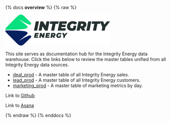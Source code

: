 {% docs __overview__ %}
{% raw %}

![logo](/assets/integrity_logo_small.png "Image")

This site serves as documentation hub for the Integrity Energy data warehouse. Click the links below to review the master tables unified from all Integrity Energy data sources.

- [deal_prod](<http://dbt-docs-integrity.s3-website-us-east-1.amazonaws.com/#!/model/model.integrity_energy_dbt.deal_prod>) - A master table of all Integrity Energy sales.
- [lead_prod](<http://dbt-docs-integrity.s3-website-us-east-1.amazonaws.com/#!/model/model.integrity_energy_dbt.lead_prod>) - A master table of all Integrity Energy customers.
- [marketing_prod](<http://dbt-docs-integrity.s3-website-us-east-1.amazonaws.com/#!/model/model.integrity_energy_dbt.marketing_prod>) - A master table of marketing metrics by day.

Link to [Github](<https://github.com/IntegrityEnergy/integrity-energy-dbt>)

Link to [Asana](<https://app.asana.com/0/1207506663238424/1207506563732115>)

{% endraw %}
{% enddocs %}
